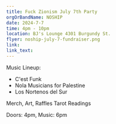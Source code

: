 ```yaml
---
title: Fuck Zionism July 7th Party
orgOrBandName: NOSHIP
date: 2024-7-7
time: 4pm - 10pm
location: BJ's Lounge 4301 Burgundy St.
flyer: noship-july-7-fundraiser.png
link:
link_text:
---
```



Music Lineup:

- C'est Funk
- Nola Musicians for Palestine
- Los Nortenos del Sur

Merch, Art, Raffles Tarot Readings

Doors: 4pm, Music: 6pm
